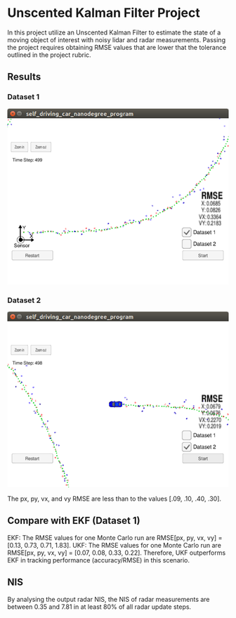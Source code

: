 # Unscented Kalman Filter Project 

In this project utilize an Unscented Kalman Filter to estimate the state of a moving object of interest with noisy lidar and radar measurements. Passing the project requires obtaining RMSE values that are lower that the tolerance outlined in the project rubric. 

[//]: # (Image References)
[image1]: ./results/data1.png 
[image2]: ./results/data2.png 

## Results

### Dataset 1

![alt text][image1]

### Dataset 2

![alt text][image2]

The px, py, vx, and vy RMSE are less than to the values [.09, .10, .40, .30].

## Compare with EKF (Dataset 1)

EKF: The RMSE values for one Monte Carlo run are RMSE[px, py, vx, vy] = [0.13, 0.73, 0.71, 1.83].
UKF: The RMSE values for one Monte Carlo run are RMSE[px, py, vx, vy] = [0.07, 0.08, 0.33, 0.22].
Therefore, UKF outperforms EKF in tracking performance (accuracy/RMSE) in this scenario.

## NIS

By analysing the output radar NIS, the NIS of radar measurements are between 0.35 and 7.81 in at least 80% of all radar update steps.


